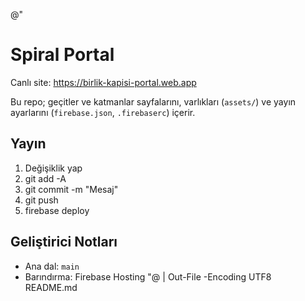 ﻿@"
# Spiral Portal

Canlı site: https://birlik-kapisi-portal.web.app

Bu repo; geçitler ve katmanlar sayfalarını, varlıkları (`assets/`) ve yayın ayarlarını (`firebase.json`, `.firebaserc`) içerir.

## Yayın
1. Değişiklik yap
2. git add -A
3. git commit -m "Mesaj"
4. git push
5. firebase deploy

## Geliştirici Notları
- Ana dal: `main`
- Barındırma: Firebase Hosting
"@ | Out-File -Encoding UTF8 README.md
